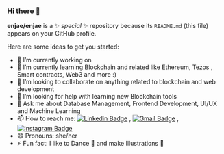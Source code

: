 ### Hi there 👋


**enjae/enjae** is a ✨ _special_ ✨ repository because its `README.md` (this file) appears on your GitHub profile.

Here are some ideas to get you started:

- 🔭 I’m currently working on 
- 🌱 I’m currently learning Blockchain and related like Ethereum, Tezos , Smart contracts, Web3 and more :)
- 👯 I’m looking to collaborate on anything related to blockchain and web development
- 🤔 I’m looking for help with learning new Blockchain tools
- 💬 Ask me about Database Management, Frontend Development, UI/UX and Machine Learning
- 📫 How to reach me: [![Linkedin Badge](https://img.shields.io/badge/-LinkedIn-blue?style=flat-square&logo=Linkedin&logoColor=white&link=)](https://www.linkedin.com/in/nandini-jaryal-3b8522201) , [![Gmail Badge](https://img.shields.io/badge/-Gmail-c14438?style=flat-square&logo=Gmail&logoColor=white&link=mailto:anmolvirdi70@gmail.com)](mailto:jarialnandini1911@gmail.com) , [![Instagram Badge](https://img.shields.io/badge/Instagram-%23E4405F.svg?&style=flat-square&logo=instagram&logoColor=white)](https://www.instagram.com/enjae_/)
- 😄 Pronouns: she/her
- ⚡ Fun fact: I like to Dance 💃 and make Illustrations  🎨

